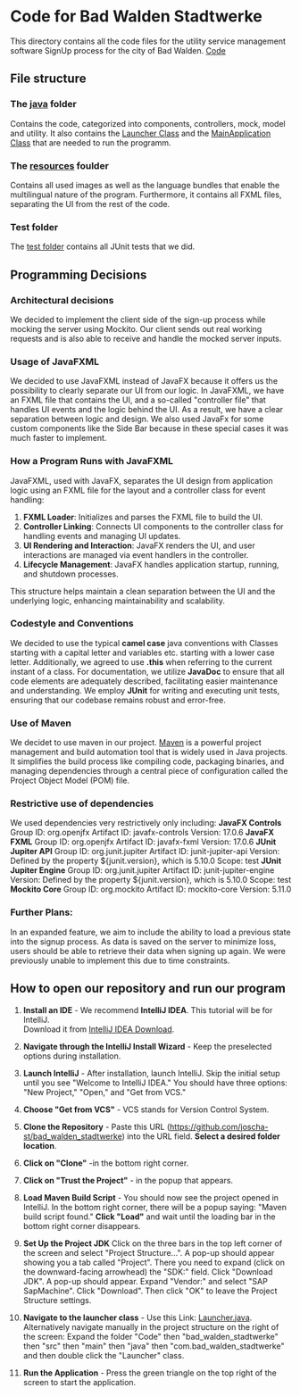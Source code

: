 # Code for Bad Walden Stadtwerke

This directory contains all the code files for the utility service management software SignUp process for the city of Bad Walden. [Code](bad_walden_stadtwerke)

## File structure

### The [java](Code/bad_walden_stadtwerke/src/main/java) folder
Contains the code, categorized into components, controllers, mock, model and utility. It also contains the [Launcher Class](Code/bad_walden_stadtwerke/src/main/java/com/bad_walden_stadtwerke/Launcher.java) and the [MainApplication Class](Code/bad_walden_stadtwerke/src/main/java/com/bad_walden_stadtwerke/MainApplication.java) that are needed to run the programm.

### The [resources](Code/bad_walden_stadtwerke/src/main/resources) foulder
Contains all used images as well as the language bundles that enable the multilingual nature of the program. Furthermore, it contains all FXML files, separating the UI from the rest of the code.

### Test folder
The [test folder](Code/bad_walden_stadtwerke/src/test) contains all JUnit tests that we did.


## Programming Decisions

### Architectural decisions
We decided to implement the client side of the sign-up process while mocking the server using Mockito. Our client sends out real working requests and is also able to receive and handle the mocked server inputs.

### Usage of JavaFXML
We decided to use JavaFXML instead of JavaFX because it offers us the possibility to clearly separate our UI from our logic. In JavaFXML, we have an FXML file that contains the UI, and a so-called "controller file" that handles UI events and the logic behind the UI. As a result, we have a clear separation between logic and design.
We also used JavaFx for some custom components like the Side Bar because in these special cases it was much faster to implement.

### How a Program Runs with JavaFXML
JavaFXML, used with JavaFX, separates the UI design from application logic using an FXML file for the layout and a controller class for event handling:

1. **FXML Loader**: Initializes and parses the FXML file to build the UI.
2. **Controller Linking**: Connects UI components to the controller class for handling events and managing UI updates.
3. **UI Rendering and Interaction**: JavaFX renders the UI, and user interactions are managed via event handlers in the controller.
4. **Lifecycle Management**: JavaFX handles application startup, running, and shutdown processes.

This structure helps maintain a clean separation between the UI and the underlying logic, enhancing maintainability and scalability.

### Codestyle and Conventions
We decided to use the typical **camel case** java conventions with Classes starting with a capital letter and variables etc. starting with a lower case letter. Additionally, we agreed to use **.this** when referring to the current instant of a class. For documentation, we utilize **JavaDoc** to ensure that all code elements are adequately described, facilitating easier maintenance and understanding. We employ **JUnit** for writing and executing unit tests, ensuring that our codebase remains robust and error-free.

### Use of Maven
We decidet to use maven in our project.
[Maven](https://maven.apache.org/) is a powerful project management and  build automation tool that is widely used in Java projects. It simplifies the build process like compiling code, packaging binaries, and managing dependencies through a central piece of configuration called the Project Object Model (POM) file.

### Restrictive use of dependencies
We used dependencies very restrictively only including:
**JavaFX Controls**
Group ID: org.openjfx
Artifact ID: javafx-controls
Version: 17.0.6
**JavaFX FXML**
Group ID: org.openjfx
Artifact ID: javafx-fxml
Version: 17.0.6
**JUnit Jupiter API**
Group ID: org.junit.jupiter
Artifact ID: junit-jupiter-api
Version: Defined by the property ${junit.version}, which is 5.10.0
Scope: test
**JUnit Jupiter Engine**
Group ID: org.junit.jupiter
Artifact ID: junit-jupiter-engine
Version: Defined by the property ${junit.version}, which is 5.10.0
Scope: test
**Mockito Core**
Group ID: org.mockito
Artifact ID: mockito-core
Version: 5.11.0

### Further Plans: 
In an expanded feature, we aim to include the ability to load a previous state into the signup process. As data is saved on the server to minimize loss, users should be able to retrieve their data when signing up again. We were previously unable to implement this due to time constraints.



## How to open our repository and run our program

1. **Install an IDE** - We recommend **IntelliJ IDEA**. This tutorial will be for IntelliJ.  
   Download it from [IntelliJ IDEA Download](https://www.jetbrains.com/idea/download/?fromIDE=&section=windows).

2. **Navigate through the IntelliJ Install Wizard** - Keep the preselected options during installation.

3. **Launch IntelliJ** - After installation, launch IntelliJ. Skip the initial setup until you see "Welcome to IntelliJ IDEA." You should have three options: "New Project," "Open," and "Get from VCS."

4. **Choose "Get from VCS"** - VCS stands for Version Control System.

5. **Clone the Repository** - Paste this URL (https://github.com/joscha-st/bad_walden_stadtwerke) into the URL field. **Select a desired folder location**.

6. **Click on "Clone"** -in the bottom right corner.

7. **Click on "Trust the Project"** - in the popup that appears.

8. **Load Maven Build Script** - You should now see the project opened in IntelliJ. In the bottom right corner, there will be a popup saying: "Maven build script found." **Click "Load"** and wait until the loading bar in the bottom right corner disappears.

9. **Set Up the Project JDK**
Click on the three bars in the top left corner of the screen and select "Project Structure...". A pop-up should appear showing you a tab called "Project". There you need to expand (click on the downward-facing arrowhead) the "SDK:" field. Click "Download JDK". A pop-up should appear. Expand "Vendor:" and select "SAP SapMachine". Click "Download". Then click "OK" to leave the Project Structure settings.

10. **Navigate to the launcher class** - Use this Link: [Launcher.java](Code/bad_walden_stadtwerke/src/main/java/com/bad_walden_stadtwerke/Launcher.java). Alternatively navigate manually in the project structure on the right of the screen: Expand the folder "Code" then "bad_walden_stadtwerke" then "src" then "main" then "java" then "com.bad_walden_stadtwerke" and then double click the "Launcher" class.

11. **Run the Application** - Press the green triangle on the top right of the screen to start the application.


